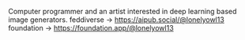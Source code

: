 Computer programmer and an artist interested in deep learning based image generators. 
feddiverse -> https://aipub.social/@lonelyowl13
foundation -> https://foundation.app/@lonelyowl13
